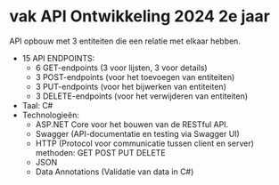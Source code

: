 # vak API Ontwikkeling 2024 2e jaar
API opbouw met 3 entiteiten die een relatie met elkaar hebben. 
  * 15 API ENDPOINTS:
     - 6 GET-endpoints (3 voor lijsten, 3 voor details)
     - 3 POST-endpoints (voor het toevoegen van entiteiten)
     - 3 PUT-endpoints (voor het bijwerken van entiteiten)
     - 3 DELETE-endpoints (voor het verwijderen van entiteiten)
  * Taal: C#
  * Technologieën:
     - ASP.NET Core voor het bouwen van de RESTful API.
     - Swagger (API-documentatie en testing via Swagger UI)
     - HTTP (Protocol voor communicatie tussen client en server) methoden: GET POST PUT DELETE
     - JSON
     - Data Annotations (Validatie van data in C#)
    
